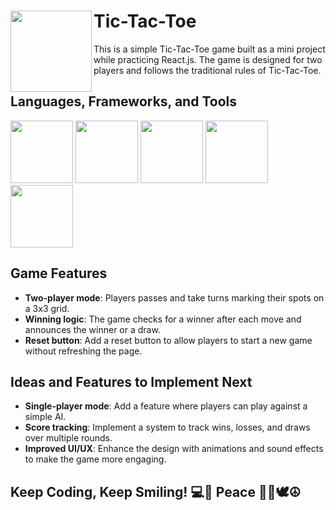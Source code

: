 # Tic-Tac-Toe <img src="https://cdn-icons-png.flaticon.com/512/566/566294.png" height=130px align=left>


This is a simple Tic-Tac-Toe game built as a mini project while practicing React.js. The game is designed for two players and follows the traditional rules of Tic-Tac-Toe.


## Languages, Frameworks, and Tools

<img src="https://cdn.jsdelivr.net/gh/devicons/devicon@latest/icons/react/react-original.svg" height=100px/>
<img src="https://cdn.jsdelivr.net/gh/devicons/devicon@latest/icons/bootstrap/bootstrap-original.svg" height=100px/>
<img src="https://cdn.jsdelivr.net/gh/devicons/devicon@latest/icons/html5/html5-original.svg" height=100px/>
<img src="https://cdn.jsdelivr.net/gh/devicons/devicon@latest/icons/css3/css3-original.svg" height=100px/>
<img src="https://cdn.jsdelivr.net/gh/devicons/devicon@latest/icons/javascript/javascript-original.svg" height=100px/>


## Game Features

- **Two-player mode**: Players passes and take turns marking their spots on a 3x3 grid.
- **Winning logic**: The game checks for a winner after each move and announces the winner or a draw.
- **Reset button**: Add a reset button to allow players to start a new game without refreshing the page.

## Ideas and Features to Implement Next

- **Single-player mode**: Add a feature where players can play against a simple AI.
- **Score tracking**: Implement a system to track wins, losses, and draws over multiple rounds.
- **Improved UI/UX**: Enhance the design with animations and sound effects to make the game more engaging.


## Keep Coding, Keep Smiling! 💻🚀 Peace ✌🏻🕊️☮️
